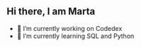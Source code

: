 ## Hi there, I am Marta

- 🔭 I’m currently working on Codedex
- 🌱 I’m currently learning SQL and Python
<!--
- 👯 I’m looking to collaborate on ...
- 🤔 I’m looking for help with ...
- 💬 Ask me about ...
- 📫 How to reach me: ...
- 😄 Pronouns: ...
- ⚡ Fun fact: ...
-->
